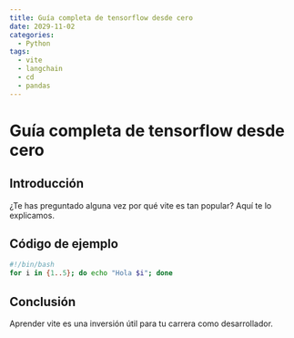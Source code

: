 ```yaml
---
title: Guía completa de tensorflow desde cero
date: 2029-11-02
categories:
  - Python
tags:
  - vite
  - langchain
  - cd
  - pandas
---
```


# Guía completa de tensorflow desde cero

## Introducción

¿Te has preguntado alguna vez por qué vite es tan popular? Aquí te lo explicamos.

## Código de ejemplo

```bash
#!/bin/bash
for i in {1..5}; do echo "Hola $i"; done
```

## Conclusión

Aprender vite es una inversión útil para tu carrera como desarrollador.